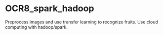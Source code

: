 # OCR8_spark_hadoop
Preprocess images and use transfer learning to recognize fruits. Use cloud computing with hadoop/spark.
